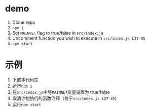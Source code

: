 # demo

1. Clone repo
2. `npm i`
3. Set `MAINNET` flag to true/false in `src/index.js`
4. Uncomment function you wish to execute in `src/index.js L37-45`
5. `npm start`

# 示例

1. 下载本代码库
2. 运行`npm i`
3. 在`src/index.js`中将`MAINNET`变量设置为 true/false
4. 取消你想执行的函数注释（位于`src/index.js L37-45`）
5. 运行`npm start`
